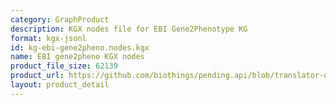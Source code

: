 ```yaml
---
category: GraphProduct
description: KGX nodes file for EBI Gene2Phenotype KG
format: kgx-jsonl
id: kg-ebi-gene2pheno.nodes.kgx
name: EBI gene2pheno KGX nodes
product_file_size: 62139
product_url: https://github.com/biothings/pending.api/blob/translator-output/plugins/ebi_gene2phenotype/EBIgene2pheno_kgx_nodes.jsonl
layout: product_detail
---
```

